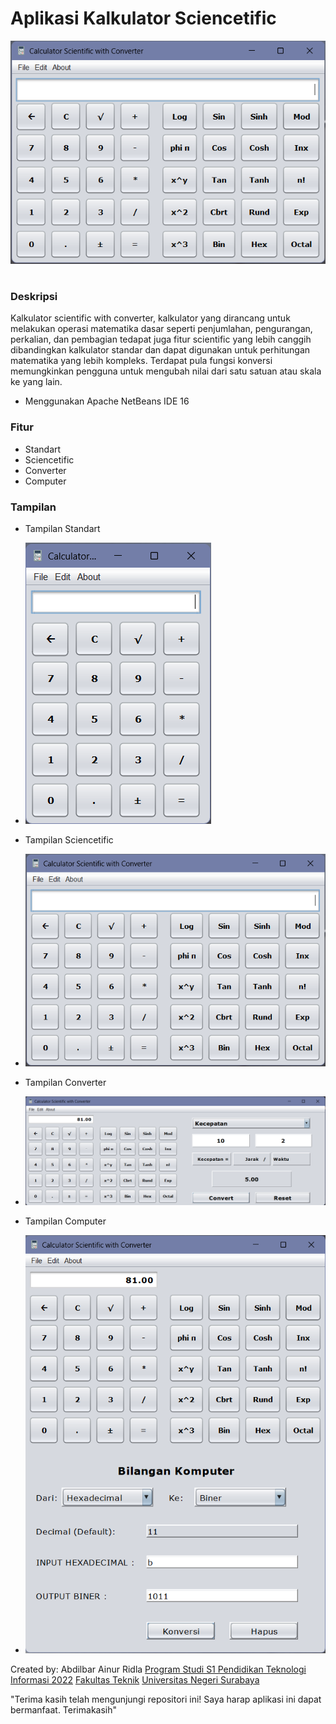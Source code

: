 # Aplikasi Kalkulator Sciencetific
![alt text](https://github.com/AbdilbarAR/Aplikasi-Kalkulator-Sciencetific-NEATBEANS/blob/main/Readme%20asset/Screenshot%202024-06-01%20201758.png?raw=true)

#
### Deskripsi
Kalkulator scientific with converter, kalkulator yang dirancang untuk melakukan operasi 
matematika dasar seperti penjumlahan, pengurangan, perkalian, dan pembagian tedapat juga 
fitur scientific yang lebih canggih dibandingkan kalkulator standar dan dapat digunakan 
untuk perhitungan matematika yang lebih kompleks. Terdapat pula fungsi konversi 
memungkinkan pengguna untuk mengubah nilai dari satu satuan atau skala ke yang lain.
- Menggunakan Apache NetBeans IDE 16

### Fitur
- Standart
- Sciencetific
- Converter
- Computer

### Tampilan
- Tampilan Standart
- ![alt text](https://github.com/AbdilbarAR/Aplikasi-Kalkulator-Sciencetific-NEATBEANS/blob/main/Readme%20asset/Screenshot%202024-06-01%20201713.png?raw=true)

- Tampilan Sciencetific
- ![alt text](https://github.com/AbdilbarAR/Aplikasi-Kalkulator-Sciencetific-NEATBEANS/blob/main/Readme%20asset/Screenshot%202024-06-01%20201758.png?raw=true)

- Tampilan Converter
- ![alt text](https://github.com/AbdilbarAR/Aplikasi-Kalkulator-Sciencetific-NEATBEANS/blob/main/Readme%20asset/Screenshot%202024-06-01%20201937.png?raw=true)

- Tampilan Computer
- ![alt text](https://github.com/AbdilbarAR/Aplikasi-Kalkulator-Sciencetific-NEATBEANS/blob/main/Readme%20asset/Screenshot%202024-06-01%20202051.png?raw=true)

Created by: Abdilbar Ainur Ridla
[Program Studi S1 Pendidikan Teknologi Informasi 2022](https://pendidikan-ti.ft.unesa.ac.id) [Fakultas Teknik](https://ft.unesa.ac.id) [Universitas Negeri Surabaya](https://www.unesa.ac.id/)

"Terima kasih telah mengunjungi repositori ini! Saya harap aplikasi ini dapat bermanfaat. Terimakasih"
